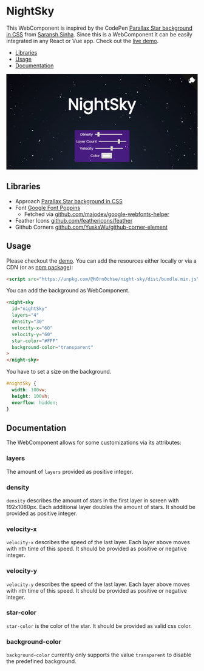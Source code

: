 # NightSky

This WebComponent is inspired by the CodePen [Parallax Star background in CSS](https://codepen.io/saransh/pen/BKJun) from [Saransh Sinha](https://codepen.io/saransh). Since this is a WebComponent it can be easily integrated in any React or Vue app. Check out the [live demo](https://h0rn0chse.github.io/NightSky).

- [Libraries](#libraries)
- [Usage](#usage)
- [Documentation](#documentation)

<p align="center">
    <img src="./assets/animation.gif" />
</p>

## Libraries

- Approach [Parallax Star background in CSS](https://codepen.io/saransh/pen/BKJun)
- Font [Google Font Poppins](https://fonts.google.com/specimen/Poppins)
  - Fetched via [github.com/majodev/google-webfonts-helper](https://github.com/majodev/google-webfonts-helper)
- Feather Icons [github.com/feathericons/feather](https://github.com/feathericons/feather)
- Github Corners [github.com/YuskaWu/github-corner-element](https://github.com/YuskaWu/github-corner-element)

## Usage

Please checkout the [demo](https://h0rn0chse.github.io/NightSky). You can add the resources either locally or via a CDN (or as [npm package](https://www.npmjs.com/package/@h0rn0chse/night-sky)):

```html
<script src="https://unpkg.com/@h0rn0chse/night-sky/dist/bundle.min.js"></script>
```

You can add the background as WebComponent.

```html
<night-sky
  id="nightSky"
  layers="4"
  density="30"
  velocity-x="60"
  velocity-y="60"
  star-color="#FFF"
  background-color="transparent"
>
</night-sky>
```

You have to set a size on the background.

```css
#nightSky {
  width: 100vw;
  height: 100vh;
  overflow: hidden;
}
```

## Documentation

The WebComponent allows for some customizations via its attributes:

### layers

The amount of `layers` provided as positive integer.

### density

`density` describes the amount of stars in the first layer in screen with 192x1080px. Each additional layer doubles the amount of stars. It should be provided as positive integer.

### velocity-x

`velocity-x` describes the speed of the last layer. Each layer above moves with nth time of this speed. It should be
provided as positive or negative integer.

### velocity-y

`velocity-y` describes the speed of the last layer. Each layer above moves with nth time of this speed. It should be
provided as positive or negative integer.

### star-color

`star-color` is the color of the star. It should be provided as valid css color.

### background-color

`background-color` currently only supports the value `transparent` to disable the predefined background.
